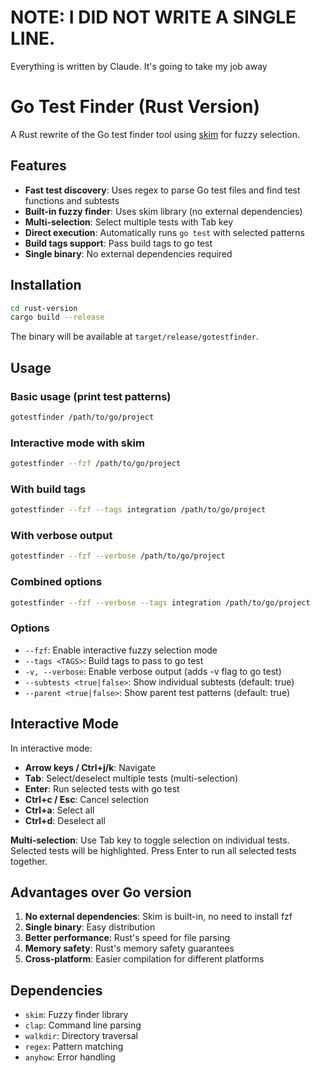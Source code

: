 # NOTE: I DID NOT WRITE A SINGLE LINE.

Everything is written by Claude. It's going to take my job away

# Go Test Finder (Rust Version)

A Rust rewrite of the Go test finder tool using [skim](https://github.com/skim-rs/skim) for fuzzy selection.

## Features

- **Fast test discovery**: Uses regex to parse Go test files and find test functions and subtests
- **Built-in fuzzy finder**: Uses skim library (no external dependencies)
- **Multi-selection**: Select multiple tests with Tab key
- **Direct execution**: Automatically runs `go test` with selected patterns
- **Build tags support**: Pass build tags to go test
- **Single binary**: No external dependencies required

## Installation

```bash
cd rust-version
cargo build --release
```

The binary will be available at `target/release/gotestfinder`.

## Usage

### Basic usage (print test patterns)
```bash
gotestfinder /path/to/go/project
```

### Interactive mode with skim
```bash
gotestfinder --fzf /path/to/go/project
```

### With build tags
```bash
gotestfinder --fzf --tags integration /path/to/go/project
```

### With verbose output
```bash
gotestfinder --fzf --verbose /path/to/go/project
```

### Combined options
```bash
gotestfinder --fzf --verbose --tags integration /path/to/go/project
```

### Options
- `--fzf`: Enable interactive fuzzy selection mode
- `--tags <TAGS>`: Build tags to pass to go test
- `-v, --verbose`: Enable verbose output (adds -v flag to go test)
- `--subtests <true|false>`: Show individual subtests (default: true)
- `--parent <true|false>`: Show parent test patterns (default: true)

## Interactive Mode

In interactive mode:
- **Arrow keys / Ctrl+j/k**: Navigate
- **Tab**: Select/deselect multiple tests (multi-selection)
- **Enter**: Run selected tests with go test
- **Ctrl+c / Esc**: Cancel selection
- **Ctrl+a**: Select all
- **Ctrl+d**: Deselect all

**Multi-selection**: Use Tab key to toggle selection on individual tests. Selected tests will be highlighted. Press Enter to run all selected tests together.

## Advantages over Go version

1. **No external dependencies**: Skim is built-in, no need to install fzf
2. **Single binary**: Easy distribution
3. **Better performance**: Rust's speed for file parsing
4. **Memory safety**: Rust's memory safety guarantees
5. **Cross-platform**: Easier compilation for different platforms

## Dependencies

- `skim`: Fuzzy finder library
- `clap`: Command line parsing
- `walkdir`: Directory traversal
- `regex`: Pattern matching
- `anyhow`: Error handling
